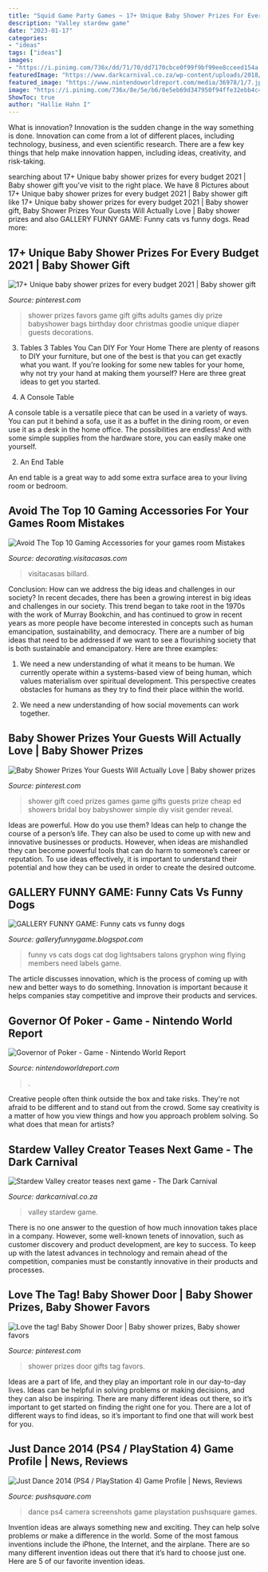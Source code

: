 ```yaml
---
title: "Squid Game Party Games ~ 17+ Unique Baby Shower Prizes For Every Budget 2021"
description: "Valley stardew game"
date: "2023-01-17"
categories:
- "ideas"
tags: ["ideas"]
images:
- "https://i.pinimg.com/736x/dd/71/70/dd7170cbce0f99f9bf99ee8cceed154a.jpg"
featuredImage: "https://www.darkcarnival.co.za/wp-content/uploads/2018/02/valley.jpg"
featured_image: "https://www.nintendoworldreport.com/media/36978/1/7.jpg"
image: "https://i.pinimg.com/736x/8e/5e/b6/8e5eb69d347950f94ffe32ebb4c4d280.jpg"
ShowToc: true
author: "Hallie Hahn I"
---
```



What is innovation?
Innovation is the sudden change in the way something is done. Innovation can come from a lot of different places, including technology, business, and even scientific research. There are a few key things that help make innovation happen, including ideas, creativity, and risk-taking.

	

		
searching about 17+ Unique baby shower prizes for every budget 2021 | Baby shower gift you've visit to the right place. We have 8 Pictures about 17+ Unique baby shower prizes for every budget 2021 | Baby shower gift like 17+ Unique baby shower prizes for every budget 2021 | Baby shower gift, Baby Shower Prizes Your Guests Will Actually Love | Baby shower prizes and also GALLERY FUNNY GAME: Funny cats vs funny dogs. Read more:
		
    
## 17+ Unique Baby Shower Prizes For Every Budget 2021 | Baby Shower Gift

<img loading=lazy src="https://i.pinimg.com/736x/dd/71/70/dd7170cbce0f99f9bf99ee8cceed154a.jpg" onerror="this.onerror=null;this.src='https://tse3.mm.bing.net/th?id=OIP.AhXfeLzLctc4SCkO_AQCZwHaJ3&amp;pid=15.1';" alt="17+ Unique baby shower prizes for every budget 2021 | Baby shower gift">

_Source: pinterest.com_

>shower prizes favors game gift gifts adults games diy prize babyshower bags birthday door christmas goodie unique diaper guests decorations. 

	

3. Tables
3 Tables You Can DIY For Your Home
There are plenty of reasons to DIY your furniture, but one of the best is that you can get exactly what you want. If you're looking for some new tables for your home, why not try your hand at making them yourself? Here are three great ideas to get you started.

1. A Console Table

A console table is a versatile piece that can be used in a variety of ways. You can put it behind a sofa, use it as a buffet in the dining room, or even use it as a desk in the home office. The possibilities are endless! And with some simple supplies from the hardware store, you can easily make one yourself.

2. An End Table

An end table is a great way to add some extra surface area to your living room or bedroom.

    
## Avoid The Top 10 Gaming Accessories For Your Games Room Mistakes

<img loading=lazy src="https://decorating.visitacasas.com/wp-content/uploads/2009/08/Game-1.jpg" onerror="this.onerror=null;this.src='https://tse4.mm.bing.net/th?id=OIP.-6OGsRsL4puEnJhasCB6OgHaE2&amp;pid=15.1';" alt="Avoid The Top 10 Gaming Accessories for your games room Mistakes">

_Source: decorating.visitacasas.com_

>visitacasas billard. 

	

Conclusion: How can we address the big ideas and challenges in our society?
In recent decades, there has been a growing interest in big ideas and challenges in our society. This trend began to take root in the 1970s with the work of Murray Bookchin, and has continued to grow in recent years as more people have become interested in concepts such as human emancipation, sustainability, and democracy.
There are a number of big ideas that need to be addressed if we want to see a flourishing society that is both sustainable and emancipatory. Here are three examples:

1) We need a new understanding of what it means to be human. We currently operate within a systems-based view of being human, which values materialism over spiritual development. This perspective creates obstacles for humans as they try to find their place within the world.

2) We need a new understanding of how social movements can work together.

    
## Baby Shower Prizes Your Guests Will Actually Love | Baby Shower Prizes

<img loading=lazy src="https://i.pinimg.com/736x/8e/5e/b6/8e5eb69d347950f94ffe32ebb4c4d280.jpg" onerror="this.onerror=null;this.src='https://tse3.mm.bing.net/th?id=OIP.XDFcoha8eQj62KHQShOkfQHaJ4&amp;pid=15.1';" alt="Baby Shower Prizes Your Guests Will Actually Love | Baby shower prizes">

_Source: pinterest.com_

>shower gift coed prizes games game gifts guests prize cheap ed showers bridal boy babyshower simple diy visit gender reveal. 

	

Ideas are powerful. How do you use them?
Ideas can help to change the course of a person’s life. They can also be used to come up with new and innovative businesses or products. However, when ideas are mishandled they can become powerful tools that can do harm to someone’s career or reputation. To use ideas effectively, it is important to understand their potential and how they can be used in order to create the desired outcome.

    
## GALLERY FUNNY GAME: Funny Cats Vs Funny Dogs

<img loading=lazy src="http://1.bp.blogspot.com/-lI-d6IGElzk/T9AqoLkMUYI/AAAAAAAAPEQ/gRi-nmkRLXU/s1600/Funny+cats+vs+funny+dogs+(20).jpg" onerror="this.onerror=null;this.src='https://tse2.mm.bing.net/th?id=OIP.pB9P2f_pI0cCeFnDBR2jpgHaE8&amp;pid=15.1';" alt="GALLERY FUNNY GAME: Funny cats vs funny dogs">

_Source: galleryfunnygame.blogspot.com_

>funny vs cats dogs cat dog lightsabers talons gryphon wing flying members need labels game. 

	

The article discusses innovation, which is the process of coming up with new and better ways to do something. Innovation is important because it helps companies stay competitive and improve their products and services.

    
## Governor Of Poker - Game - Nintendo World Report

<img loading=lazy src="https://www.nintendoworldreport.com/media/36978/1/7.jpg" onerror="this.onerror=null;this.src='https://tse4.mm.bing.net/th?id=OIP.ZkpTUleY9wpEfEK8q8RKTQHaFj&amp;pid=15.1';" alt="Governor of Poker - Game - Nintendo World Report">

_Source: nintendoworldreport.com_

>. 

	

Creative people often think outside the box and take risks. They're not afraid to be different and to stand out from the crowd. Some say creativity is a matter of how you view things and how you approach problem solving. So what does that mean for artists?

    
## Stardew Valley Creator Teases Next Game - The Dark Carnival

<img loading=lazy src="https://www.darkcarnival.co.za/wp-content/uploads/2018/02/valley.jpg" onerror="this.onerror=null;this.src='https://tse2.mm.bing.net/th?id=OIP.OwEGCOw-pRAMg2JN-mrMUQHaEK&amp;pid=15.1';" alt="Stardew Valley creator teases next game - The Dark Carnival">

_Source: darkcarnival.co.za_

>valley stardew game. 

	

There is no one answer to the question of how much innovation takes place in a company. However, some well-known tenets of innovation, such as customer discovery and product development, are key to success. To keep up with the latest advances in technology and remain ahead of the competition, companies must be constantly innovative in their products and processes.

    
## Love The Tag! Baby Shower Door | Baby Shower Prizes, Baby Shower Favors

<img loading=lazy src="https://i.pinimg.com/736x/0e/61/23/0e61233f67789ea8e6d052050f688300.jpg" onerror="this.onerror=null;this.src='https://tse4.mm.bing.net/th?id=OIP.AK3Wft4Bv5Fh-2RfVKrZNQAAAA&amp;pid=15.1';" alt="Love the tag! Baby Shower Door | Baby shower prizes, Baby shower favors">

_Source: pinterest.com_

>shower prizes door gifts tag favors. 

	

Ideas are a part of life, and they play an important role in our day-to-day lives. Ideas can be helpful in solving problems or making decisions, and they can also be inspiring. There are many different ideas out there, so it’s important to get started on finding the right one for you. There are a lot of different ways to find ideas, so it’s important to find one that will work best for you.

    
## Just Dance 2014 (PS4 / PlayStation 4) Game Profile | News, Reviews

<img loading=lazy src="https://images.pushsquare.com/screenshots/54609/large.jpg" onerror="this.onerror=null;this.src='https://tse3.mm.bing.net/th?id=OIP.HLpC4y0lKJNowPqVsfuouAHaEK&amp;pid=15.1';" alt="Just Dance 2014 (PS4 / PlayStation 4) Game Profile | News, Reviews">

_Source: pushsquare.com_

>dance ps4 camera screenshots game playstation pushsquare games. 

	

Invention ideas are always something new and exciting. They can help solve problems or make a difference in the world. Some of the most famous inventions include the iPhone, the Internet, and the airplane. There are so many different invention ideas out there that it’s hard to choose just one. Here are 5 of our favorite invention ideas.

